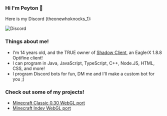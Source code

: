 ### Hi I'm Peyton 👋

Here is my Discord (theonewhoknocks_1):

![Discord](https://discord-readme-badge.vercel.app/api?id=852205147458109492)

### Things about me!
- I'm 14 years old, and the TRUE owner of [Shadow Client](https://dsc.gg/shadow-eagler/), an EaglerX 1.8.8 Optifine client!
- I can program in Java, JavaScript, TypeScript, C++, Node.JS, HTML, CSS, and more!
- I program Discord bots for fun, DM me and I'll make a custom bot for you ;)

### Check out some of my projects!
- [Minecraft Classic 0.30 WebGL port](https://github.com/PeytonPlayz595/0.30-WebGL/)
- [Minecraft Indev WebGL port](https://github.com/PeytonPlayz595/Minecraft-Indev-WebGL)
